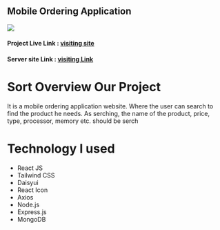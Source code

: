 ## Mobile Ordering Application
<img src="https://i.ibb.co/ThJnVjH/mobile-Ordering.png"/>
<h4>Project Live Link : <a href="">visiting site</a> </h4>
<h4>Server site Link : <a href="">visiting Link</a> </h4>

<h1>Sort Overview Our  Project</h1>
<p>It is a mobile ordering application website. Where the user can search to find the product he needs. As serching, the name of the product, price, type, processor, memory etc. should be serch</p>

<h1>Technology I used</h1>
<ul>
    <li>React JS</li>
    <li>Tailwind CSS</li>
    <li>Daisyui</li>
    <li>React Icon</li>
    <li>Axios</li>
    <li>Node.js</li>
    <li>Express.js</li>
    <li>MongoDB</li>
    
</ul>


